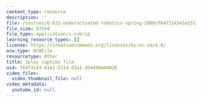 ```yaml
---
content_type: resource
description: ''
file: /courses/6-832-underactuated-robotics-spring-2009/f647314341e1511dd3a1d54490a04826_QI09XKVW_8E.srt
file_size: 87544
file_type: application/x-subrip
learning_resource_types: []
license: https://creativecommons.org/licenses/by-nc-sa/4.0/
ocw_type: OCWFile
resourcetype: Other
title: 3play caption file
uid: f6473143-41e1-511d-d3a1-d54490a04826
video_files:
  video_thumbnail_file: null
video_metadata:
  youtube_id: null
---
```

